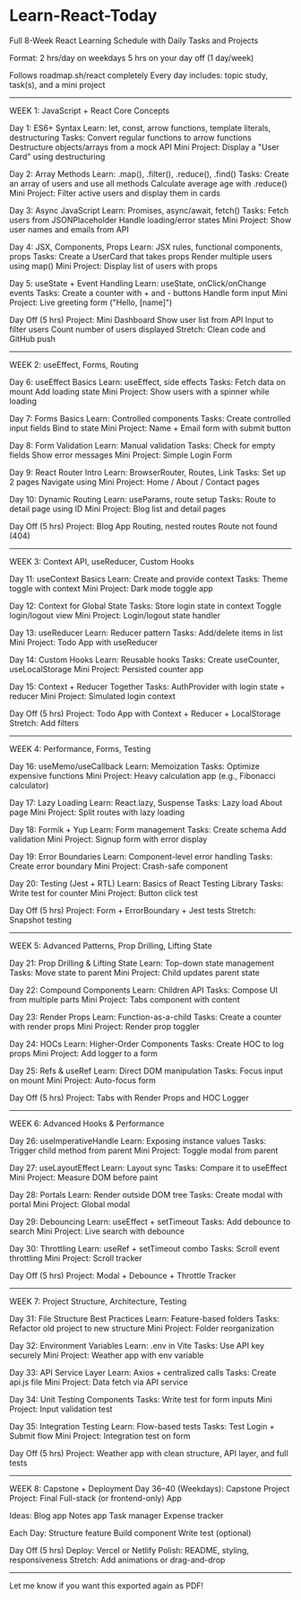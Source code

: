 # Learn-React-Today
Full 8-Week React Learning Schedule with Daily Tasks and Projects


Format:
2 hrs/day on weekdays
5 hrs on your day off (1 day/week)


Follows roadmap.sh/react completely
Every day includes: topic study, task(s), and a mini project




---
WEEK 1: JavaScript + React Core Concepts


Day 1: ES6+ Syntax
Learn: let, const, arrow functions, template literals, destructuring
Tasks:
Convert regular functions to arrow functions
Destructure objects/arrays from a mock API
Mini Project: Display a "User Card" using destructuring



Day 2: Array Methods
Learn: .map(), .filter(), .reduce(), .find()
Tasks:
Create an array of users and use all methods
Calculate average age with .reduce()
Mini Project: Filter active users and display them in cards



Day 3: Async JavaScript
Learn: Promises, async/await, fetch()
Tasks:
Fetch users from JSONPlaceholder
Handle loading/error states
Mini Project: Show user names and emails from API



Day 4: JSX, Components, Props
Learn: JSX rules, functional components, props
Tasks:
Create a UserCard that takes props
Render multiple users using map()
Mini Project: Display list of users with props



Day 5: useState + Event Handling
Learn: useState, onClick/onChange events
Tasks:
Create a counter with + and - buttons
Handle form input
Mini Project: Live greeting form ("Hello, [name]")



Day Off (5 hrs)
Project: Mini Dashboard
Show user list from API
Input to filter users
Count number of users displayed
Stretch: Clean code and GitHub push




---
WEEK 2: useEffect, Forms, Routing


Day 6: useEffect Basics
Learn: useEffect, side effects
Tasks:
Fetch data on mount
Add loading state
Mini Project: Show users with a spinner while loading



Day 7: Forms Basics
Learn: Controlled components
Tasks:
Create controlled input fields
Bind to state
Mini Project: Name + Email form with submit button



Day 8: Form Validation
Learn: Manual validation
Tasks:
Check for empty fields
Show error messages
Mini Project: Simple Login Form



Day 9: React Router Intro
Learn: BrowserRouter, Routes, Link
Tasks:
Set up 2 pages
Navigate using <Link>
Mini Project: Home / About / Contact pages



Day 10: Dynamic Routing
Learn: useParams, route setup
Tasks:
Route to detail page using ID
Mini Project: Blog list and detail pages



Day Off (5 hrs)
Project: Blog App
Routing, nested routes
Route not found (404)





---

WEEK 3: Context API, useReducer, Custom Hooks


Day 11: useContext Basics
Learn: Create and provide context
Tasks:
Theme toggle with context
Mini Project: Dark mode toggle app



Day 12: Context for Global State
Tasks:
Store login state in context
Toggle login/logout view
Mini Project: Login/logout state handler



Day 13: useReducer
Learn: Reducer pattern
Tasks:
Add/delete items in list
Mini Project: Todo App with useReducer



Day 14: Custom Hooks
Learn: Reusable hooks
Tasks:
Create useCounter, useLocalStorage
Mini Project: Persisted counter app



Day 15: Context + Reducer Together
Tasks:
AuthProvider with login state + reducer
Mini Project: Simulated login context



Day Off (5 hrs)
Project: Todo App with Context + Reducer + LocalStorage
Stretch: Add filters




---
WEEK 4: Performance, Forms, Testing


Day 16: useMemo/useCallback
Learn: Memoization
Tasks:
Optimize expensive functions
Mini Project: Heavy calculation app (e.g., Fibonacci calculator)



Day 17: Lazy Loading
Learn: React.lazy, Suspense
Tasks:
Lazy load About page
Mini Project: Split routes with lazy loading



Day 18: Formik + Yup
Learn: Form management
Tasks:
Create schema
Add validation
Mini Project: Signup form with error display



Day 19: Error Boundaries
Learn: Component-level error handling
Tasks:
Create error boundary
Mini Project: Crash-safe component



Day 20: Testing (Jest + RTL)
Learn: Basics of React Testing Library
Tasks:
Write test for counter
Mini Project: Button click test



Day Off (5 hrs)
Project: Form + ErrorBoundary + Jest tests
Stretch: Snapshot testing




---


WEEK 5: Advanced Patterns, Prop Drilling, Lifting State


Day 21: Prop Drilling & Lifting State
Learn: Top-down state management
Tasks:
Move state to parent
Mini Project: Child updates parent state



Day 22: Compound Components
Learn: Children API
Tasks:
Compose UI from multiple parts
Mini Project: Tabs component with content



Day 23: Render Props
Learn: Function-as-a-child
Tasks:
Create a counter with render props
Mini Project: Render prop toggler



Day 24: HOCs
Learn: Higher-Order Components
Tasks:
Create HOC to log props
Mini Project: Add logger to a form



Day 25: Refs & useRef
Learn: Direct DOM manipulation
Tasks:
Focus input on mount
Mini Project: Auto-focus form



Day Off (5 hrs)
Project: Tabs with Render Props and HOC Logger




---


WEEK 6: Advanced Hooks & Performance


Day 26: useImperativeHandle
Learn: Exposing instance values
Tasks:
Trigger child method from parent
Mini Project: Toggle modal from parent



Day 27: useLayoutEffect
Learn: Layout sync
Tasks:
Compare it to useEffect
Mini Project: Measure DOM before paint



Day 28: Portals
Learn: Render outside DOM tree
Tasks:
Create modal with portal
Mini Project: Global modal



Day 29: Debouncing
Learn: useEffect + setTimeout
Tasks:
Add debounce to search
Mini Project: Live search with debounce



Day 30: Throttling
Learn: useRef + setTimeout combo
Tasks:
Scroll event throttling
Mini Project: Scroll tracker



Day Off (5 hrs)
Project: Modal + Debounce + Throttle Tracker




---


WEEK 7: Project Structure, Architecture, Testing


Day 31: File Structure Best Practices
Learn: Feature-based folders
Tasks:
Refactor old project to new structure
Mini Project: Folder reorganization



Day 32: Environment Variables
Learn: .env in Vite
Tasks:
Use API key securely
Mini Project: Weather app with env variable



Day 33: API Service Layer
Learn: Axios + centralized calls
Tasks:
Create api.js file
Mini Project: Data fetch via API service



Day 34: Unit Testing Components
Tasks:
Write test for form inputs
Mini Project: Input validation test



Day 35: Integration Testing
Learn: Flow-based tests
Tasks:
Test Login + Submit flow
Mini Project: Integration test on form



Day Off (5 hrs)
Project: Weather app with clean structure, API layer, and full tests




---


WEEK 8: Capstone + Deployment
Day 36–40 (Weekdays): Capstone Project
Project: Final Full-stack (or frontend-only) App


Ideas:
Blog app
Notes app
Task manager
Expense tracker



Each Day:
Structure feature
Build component
Write test (optional)




Day Off (5 hrs)
Deploy: Vercel or Netlify
Polish: README, styling, responsiveness
Stretch: Add animations or drag-and-drop




---


Let me know if you want this exported again as PDF!


